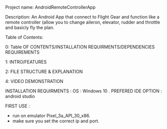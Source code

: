 Project name: AndroidRemoteControllerApp

Description: An Android App that connect to Flight Gear and function like a remote controller (allow you to change aileron, elevator,
rudder and throttle and basicly fly the plan.

Table of Contents:

0: Table OF CONTENTS/INSTALLATION REQUIRMENTS/DEPENDENCIES REQUIREMENTS

1: INTRO/FEATURES

2: FILE STRUCTURE & EXPLANATION

4: VIDEO DEMONSTRATION

INSTALLATION REQUIRMENTS : OS : Windows 10 . PREFERED IDE OPTION : android studio

FIRST USE : 
  - run on emulator Pixel_3a_API_30_x86.
  - make sure you set the correct ip and port.
